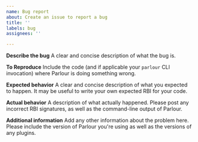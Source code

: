 ```yaml
---
name: Bug report
about: Create an issue to report a bug
title: ''
labels: bug
assignees: ''

---
```


**Describe the bug**
A clear and concise description of what the bug is.

**To Reproduce**
Include the code (and if applicable your `parlour` CLI invocation) where Parlour is doing something wrong. 

**Expected behavior**
A clear and concise description of what you expected to happen. It may be useful to write your own expected RBI for your code.

**Actual behavior**
A description of what actually happened. Please post any incorrect RBI signatures, as well as the command-line output of Parlour.

**Additional information**
Add any other information about the problem here. Please include the version of Parlour you're using as well as the versions of any plugins.

